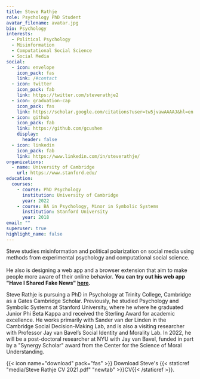 ```yaml
---
title: Steve Rathje
role: Psychology PhD Student
avatar_filename: avatar.jpg
bio: Psychology
interests:
  - Political Psychology
  - Misinformation
  - Computational Social Science
  - Social Media
social:
  - icon: envelope
    icon_pack: fas
    link: /#contact
  - icon: twitter
    icon_pack: fab
    link: https://twitter.com/steverathje2
  - icon: graduation-cap
    icon_pack: fas
    link: https://scholar.google.com/citations?user=tw5jvawAAAAJ&hl=en
  - icon: github
    icon_pack: fab
    link: https://github.com/gcushen
    display:
      header: false
  - icon: linkedin
    icon_pack: fab
    link: https://www.linkedin.com/in/steverathje/
organizations:
  - name: University of Cambridge
    url: https://www.stanford.edu/
education:
  courses:
    - course: PhD Psychology
      institution: University of Cambridge
      year: 2022
    - course: BA in Psychology, Minor in Symbolic Systems
      institution: Stanford University
      year: 2018
email: ""
superuser: true
highlight_name: false
---
```

Steve studies misinformation and political polarization on social media using methods from experimental psychology and computational social science. \
\
He also is designing a web app and a browser extension that aim to make people more aware of their online behavior. **You can try out his web app "Have I Shared Fake News" [here](https://steverathje.shinyapps.io/HaveISharedFakeNews/).** 

Steve Rathje is pursuing a PhD in Psychology at Trinity College, Cambridge as a Gates Cambridge Scholar. Previously, he studied Psychology and Symbolic Systems at Stanford University, where he where he graduated Junior Phi Beta Kappa and received the Sterling Award for academic excellence. He works primarily with Sander van der Linden in the Cambridge Social Decision-Making Lab, and is also a visiting researcher with Professor Jay van Bavel’s Social Identity and Morality Lab. In 2022, he will be a post-doctoral researcher at NYU with Jay van Bavel, funded in part by a "Synergy Scholar" award from the Center for the Science of Moral Understanding.

{{< icon name="download" pack="fas" >}} Download Steve's {{< staticref "media/Steve Rathje CV 2021.pdf" "newtab" >}}CV{{< /staticref >}}.